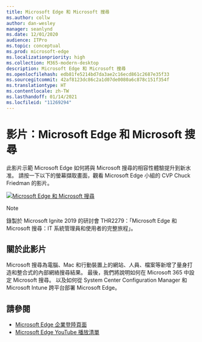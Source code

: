 ```yaml
---
title: Microsoft Edge 和 Microsoft 搜尋
ms.author: collw
author: dan-wesley
manager: seanlynd
ms.date: 12/01/2020
audience: ITPro
ms.topic: conceptual
ms.prod: microsoft-edge
ms.localizationpriority: high
ms.collection: M365-modern-desktop
description: Microsoft Edge 和 Microsoft 搜尋
ms.openlocfilehash: edb81fe5214bd7da3ae2c16ecd861c2687e35f33
ms.sourcegitcommit: 42af8123dc86c2a1d07de0080a6c878c151f354f
ms.translationtype: HT
ms.contentlocale: zh-TW
ms.lasthandoff: 01/14/2021
ms.locfileid: "11269294"
---
```

# 影片：Microsoft Edge 和 Microsoft 搜尋

此影片示範 Microsoft Edge 如何將與 Microsoft 搜尋的相容性體驗提升到新水准。 請按一下以下的螢幕擷取畫面，觀看 Microsoft Edge 小組的 CVP Chuck Friedman 的影片。

[![Microsoft Edge 和 Microsoft 搜尋](https://res.cloudinary.com/marcomontalbano/image/upload/v1592253564/video_to_markdown/images/youtube--7LfNqmJkeTM-c05b58ac6eb4c4700831b2b3070cd403.jpg)](http://www.youtube.com/watch?v=7LfNqmJkeTM "Microsoft Edge and Microsoft Search")

> [!NOTE]
> 錄製於 Microsoft Ignite 2019 的研討會 THR2279：「Microsoft Edge 和 Microsoft 搜尋：IT 系統管理員和使用者的完整旅程」。

## 關於此影片

Microsoft 搜尋為電腦、Mac 和行動裝置上的網站、人員、檔案等新增了量身打造和整合式的內部網絡搜尋結果。 最後，我們將說明如何在 Microsoft 365 中設定 Microsoft 搜尋。 以及如何從 System Center Configuration Manager 和 Microsoft Intune 跨平台部署 Microsoft Edge。

## 請參閱

- [Microsoft Edge 企業登陸頁面](https://aka.ms/EdgeEnterprise)
- [Microsoft Edge YouTube 播放清單](https://www.youtube.com/playlist?list=PLXtHYVsvn_b-uXh1tMeYpT-0iD8tD3tFy)
